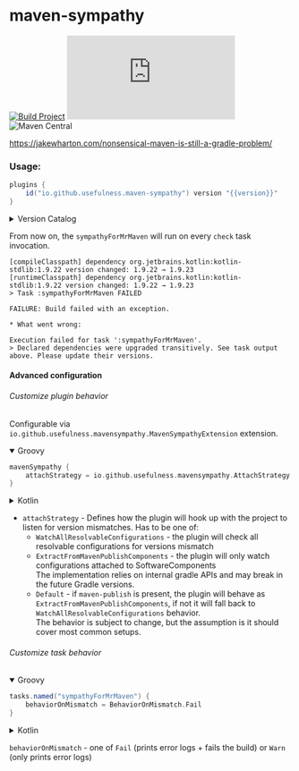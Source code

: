 # maven-sympathy

[![Build Project](https://github.com/usefulness/maven-sympathy/actions/workflows/default.yml/badge.svg?branch=master&event=push)](https://github.com/usefulness/maven-sympathy/actions/workflows/default.yml)
[![Latest Version](https://img.shields.io/maven-metadata/v/https/plugins.gradle.org/m2/io/github/usefulness/maven-sympathy/maven-metadata.xml?label=gradle)](https://plugins.gradle.org/plugin/io.github.usefulness.maven-sympathy)
![Maven Central](https://img.shields.io/maven-central/v/io.github.usefulness/maven-sympathy)

https://jakewharton.com/nonsensical-maven-is-still-a-gradle-problem/


### Usage:
```groovy
plugins {
    id("io.github.usefulness.maven-sympathy") version "{{version}}"
}
```

<details>
<summary>Version Catalog</summary>

```toml
usefulness-maven-sympathy = { id = "io.github.usefulness.maven-sympathy", version = "{{version}}" }
```
</details>

From now on, the `sympathyForMrMaven` will run on every `check` task invocation. 

```
[compileClasspath] dependency org.jetbrains.kotlin:kotlin-stdlib:1.9.22 version changed: 1.9.22 → 1.9.23
[runtimeClasspath] dependency org.jetbrains.kotlin:kotlin-stdlib:1.9.22 version changed: 1.9.22 → 1.9.23
> Task :sympathyForMrMaven FAILED

FAILURE: Build failed with an exception.

* What went wrong:

Execution failed for task ':sympathyForMrMaven'.
> Declared dependencies were upgraded transitively. See task output above. Please update their versions.
```

#### Advanced configuration

###### Customize plugin behavior

Configurable via `io.github.usefulness.mavensympathy.MavenSympathyExtension` extension.

<details open>
<summary>Groovy</summary>

```groovy
mavenSympathy {
    attachStrategy = io.github.usefulness.mavensympathy.AttachStrategy.Default
}
```
</details>

<details>
<summary>Kotlin</summary>

```kotlin
mavenSympathy {
    attachStrategy = io.github.usefulness.mavensympathy.AttachStrategy.Default
}
```
</details>

- `attachStrategy` - Defines how the plugin will hook up with the project to listen for version mismatches. Has to be one of:  
   - `WatchAllResolvableConfigurations` - the plugin will check all resolvable configurations for versions mismatch 
   - `ExtractFromMavenPublishComponents` - the plugin will only watch configurations attached to SoftwareComponents  
     The implementation relies on internal gradle APIs and may break in the future Gradle versions.
   - `Default` - if `maven-publish` is present, the plugin will behave as `ExtractFromMavenPublishComponents`, if not it will fall back to `WatchAllResolvableConfigurations` behavior.   
      The behavior is subject to change, but the assumption is it should cover most common setups. 


###### Customize task behavior
<details open>
<summary>Groovy</summary>

```groovy
tasks.named("sympathyForMrMaven") {
    behaviorOnMismatch = BehaviorOnMismatch.Fail
}
```
</details>

<details>
<summary>Kotlin</summary>

```kotlin
tasks.named<io.github.usefulness.mavensympathy.SympathyForMrMavenTask>("sympathyForMrMaven") {
    behaviorOnMismatch = BehaviorOnMismatch.Fail
}
```
</details>

`behaviorOnMismatch` - one of `Fail` (prints error logs + fails the build) or `Warn` (only prints error logs)
